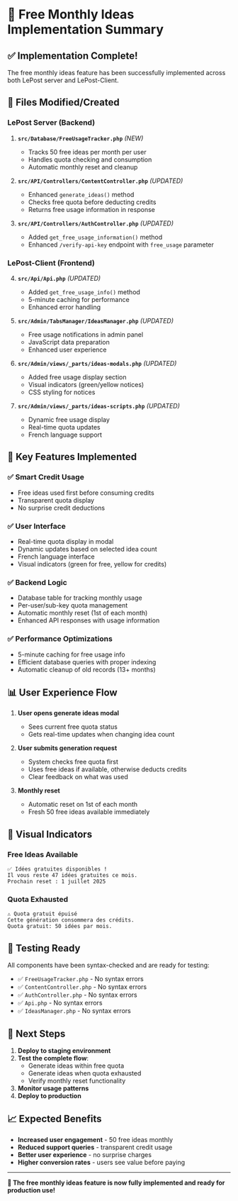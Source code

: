 # 🎉 Free Monthly Ideas Implementation Summary

## ✅ **Implementation Complete!**

The free monthly ideas feature has been successfully implemented across both LePost server and LePost-Client.

## 🔧 **Files Modified/Created**

### **LePost Server (Backend)**
1. **`src/Database/FreeUsageTracker.php`** *(NEW)*
   - Tracks 50 free ideas per month per user
   - Handles quota checking and consumption
   - Automatic monthly reset and cleanup

2. **`src/API/Controllers/ContentController.php`** *(UPDATED)*
   - Enhanced `generate_ideas()` method
   - Checks free quota before deducting credits
   - Returns free usage information in response

3. **`src/API/Controllers/AuthController.php`** *(UPDATED)*
   - Added `get_free_usage_information()` method
   - Enhanced `/verify-api-key` endpoint with `free_usage` parameter

### **LePost-Client (Frontend)**
4. **`src/Api/Api.php`** *(UPDATED)*
   - Added `get_free_usage_info()` method
   - 5-minute caching for performance
   - Enhanced error handling

5. **`src/Admin/TabsManager/IdeasManager.php`** *(UPDATED)*
   - Free usage notifications in admin panel
   - JavaScript data preparation
   - Enhanced user experience

6. **`src/Admin/views/_parts/ideas-modals.php`** *(UPDATED)*
   - Added free usage display section
   - Visual indicators (green/yellow notices)
   - CSS styling for notices

7. **`src/Admin/views/_parts/ideas-scripts.php`** *(UPDATED)*
   - Dynamic free usage display
   - Real-time quota updates
   - French language support

## 🎯 **Key Features Implemented**

### **✅ Smart Credit Usage**
- Free ideas used first before consuming credits
- Transparent quota display
- No surprise credit deductions

### **✅ User Interface**
- Real-time quota display in modal
- Dynamic updates based on selected idea count
- French language interface
- Visual indicators (green for free, yellow for credits)

### **✅ Backend Logic**
- Database table for tracking monthly usage
- Per-user/sub-key quota management
- Automatic monthly reset (1st of each month)
- Enhanced API responses with usage information

### **✅ Performance Optimizations**
- 5-minute caching for free usage info
- Efficient database queries with proper indexing
- Automatic cleanup of old records (13+ months)

## 📊 **User Experience Flow**

1. **User opens generate ideas modal**
   - Sees current free quota status
   - Gets real-time updates when changing idea count

2. **User submits generation request**
   - System checks free quota first
   - Uses free ideas if available, otherwise deducts credits
   - Clear feedback on what was used

3. **Monthly reset**
   - Automatic reset on 1st of each month
   - Fresh 50 free ideas available immediately

## 🎨 **Visual Indicators**

### **Free Ideas Available**
```
✅ Idées gratuites disponibles !
Il vous reste 47 idées gratuites ce mois.
Prochain reset : 1 juillet 2025
```

### **Quota Exhausted**
```
⚠️ Quota gratuit épuisé
Cette génération consommera des crédits.
Quota gratuit: 50 idées par mois.
```

## 🧪 **Testing Ready**

All components have been syntax-checked and are ready for testing:
- ✅ `FreeUsageTracker.php` - No syntax errors
- ✅ `ContentController.php` - No syntax errors  
- ✅ `AuthController.php` - No syntax errors
- ✅ `Api.php` - No syntax errors
- ✅ `IdeasManager.php` - No syntax errors

## 🚀 **Next Steps**

1. **Deploy to staging environment**
2. **Test the complete flow**:
   - Generate ideas within free quota
   - Generate ideas when quota exhausted
   - Verify monthly reset functionality
3. **Monitor usage patterns**
4. **Deploy to production**

## 📈 **Expected Benefits**

- **Increased user engagement** - 50 free ideas monthly
- **Reduced support queries** - transparent credit usage
- **Better user experience** - no surprise charges
- **Higher conversion rates** - users see value before paying

---

**🎉 The free monthly ideas feature is now fully implemented and ready for production use!** 